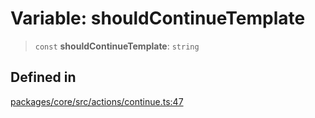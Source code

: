 # Variable: shouldContinueTemplate

> `const` **shouldContinueTemplate**: `string`

## Defined in

[packages/core/src/actions/continue.ts:47](https://github.com/ai16z/eliza/blob/main/packages/core/src/actions/continue.ts#L47)

